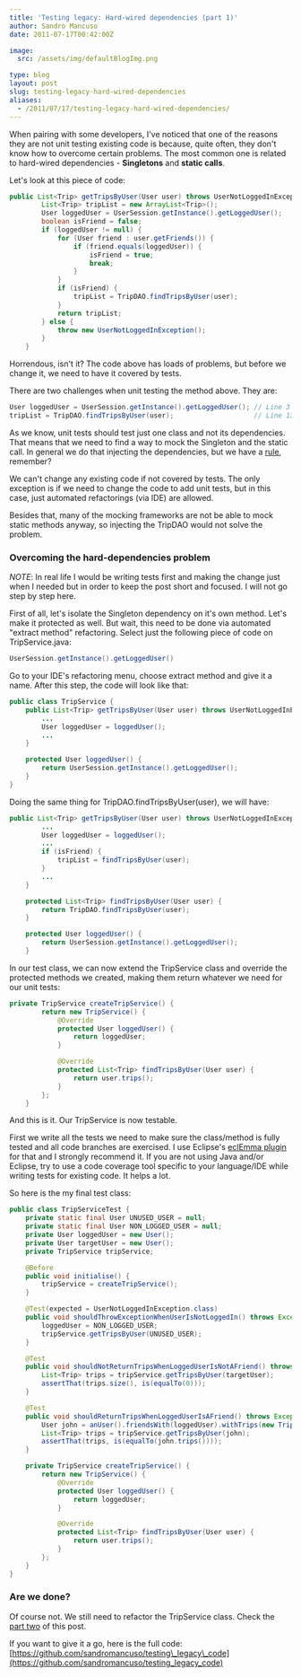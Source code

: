 ```yaml
---
title: 'Testing legacy: Hard-wired dependencies (part 1)'
author: Sandro Mancuso
date: 2011-07-17T00:42:00Z

image:
  src: /assets/img/defaultBlogImg.png

type: blog
layout: post
slug: testing-legacy-hard-wired-dependencies
aliases: 
  - /2011/07/17/testing-legacy-hard-wired-dependencies/
---
```


When pairing with some developers, I've
noticed that one of the reasons they are not unit testing existing code
is because, quite often, they don't know how to overcome certain
problems. The most common one is related to hard-wired dependencies -
**Singletons** and **static calls**.

Let's look at this piece of code:

~~~java
public List<Trip> getTripsByUser(User user) throws UserNotLoggedInException {
        List<Trip> tripList = new ArrayList<Trip>();
        User loggedUser = UserSession.getInstance().getLoggedUser();
        boolean isFriend = false;
        if (loggedUser != null) {
            for (User friend : user.getFriends()) {
                if (friend.equals(loggedUser)) {
                    isFriend = true;
                    break;
                }
            }
            if (isFriend) {
                tripList = TripDAO.findTripsByUser(user);
            }
            return tripList;
        } else {
            throw new UserNotLoggedInException();
        }
    }
~~~

Horrendous, isn't it? The code above has loads of problems, but before
we change it, we need to have it covered by tests.

There are two challenges when unit testing the method above. They are:


~~~java
User loggedUser = UserSession.getInstance().getLoggedUser(); // Line 3
tripList = TripDAO.findTripsByUser(user);                    // Line 13
~~~

As we know, unit tests should test just one class and not its
dependencies. That means that we need to find a way to mock the
Singleton and the static call. In general we do that injecting the
dependencies, but we have a
[rule](http://craftedsw.blogspot.com/2011/07/working-with-legacy-code.html),
remember?

We can't change any existing code if not covered by tests. The only
exception is if we need to change the code to add unit tests, but in
this case, just automated refactorings (via IDE) are allowed.

Besides that, many of the mocking frameworks are not be able to mock
static methods anyway, so injecting the TripDAO would not solve the
problem.

### Overcoming the hard-dependencies problem

*NOTE*: In real life I would be writing tests first and making the change
just when I needed but in order to keep the post short and focused. I
will not go step by step here.

First of all, let's isolate the Singleton dependency on it's own method.
Let's make it protected as well. But wait, this need to be done via
automated "extract method" refactoring. Select just the following piece
of code on TripService.java:

~~~java
UserSession.getInstance().getLoggedUser()
~~~

Go to your IDE's refactoring menu, choose extract method and give it a
name. After this step, the code will look like that:

~~~java
public class TripService {
    public List<Trip> getTripsByUser(User user) throws UserNotLoggedInException {
        ...
        User loggedUser = loggedUser();
        ...  
    }

    protected User loggedUser() {
        return UserSession.getInstance().getLoggedUser();
    }
}
~~~

Doing the same thing for TripDAO.findTripsByUser(user), we will have:

~~~java
public List<Trip> getTripsByUser(User user) throws UserNotLoggedInException {
        ...
        User loggedUser = loggedUser();
        ...
        if (isFriend) {
            tripList = findTripsByUser(user);
        }
        ...
    }

    protected List<Trip> findTripsByUser(User user) {
        return TripDAO.findTripsByUser(user);
    }

    protected User loggedUser() {
        return UserSession.getInstance().getLoggedUser();
    }
~~~

In our test class, we can now extend the TripService class and override
the protected methods we created, making them return whatever we need
for our unit tests:

~~~java
private TripService createTripService() {
        return new TripService() {
            @Override
            protected User loggedUser() {
                return loggedUser;
            }

            @Override
            protected List<Trip> findTripsByUser(User user) {
                return user.trips();
            }
        };
    }
~~~


And this is it. Our TripService is now testable.

First we write all the tests we need to make sure the class/method is
fully tested and all code branches are exercised. I use Eclipse's
[eclEmma plugin](http://www.eclemma.org/) for that and I strongly
recommend it. If you are not using Java and/or Eclipse, try to use a
code coverage tool specific to your language/IDE while writing tests for
existing code. It helps a lot.

So here is the my final test class:

~~~java
public class TripServiceTest {
    private static final User UNUSED_USER = null;
    private static final User NON_LOGGED_USER = null;
    private User loggedUser = new User();
    private User targetUser = new User();
    private TripService tripService;

    @Before
    public void initialise() {
        tripService = createTripService();
    }

    @Test(expected = UserNotLoggedInException.class)
    public void shouldThrowExceptionWhenUserIsNotLoggedIn() throws Exception {
        loggedUser = NON_LOGGED_USER;
        tripService.getTripsByUser(UNUSED_USER);
    }

    @Test
    public void shouldNotReturnTripsWhenLoggedUserIsNotAFriend() throws Exception {
        List<Trip> trips = tripService.getTripsByUser(targetUser);
        assertThat(trips.size(), is(equalTo(0)));
    }

    @Test
    public void shouldReturnTripsWhenLoggedUserIsAFriend() throws Exception {
        User john = anUser().friendsWith(loggedUser).withTrips(new Trip(), new Trip()).build();
        List<Trip> trips = tripService.getTripsByUser(john);
        assertThat(trips, is(equalTo(john.trips())));
    }

    private TripService createTripService() {
        return new TripService() {
            @Override
            protected User loggedUser() {
                return loggedUser;
            }

            @Override
            protected List<Trip> findTripsByUser(User user) {
                return user.trips();
            }
        };
    }
}
~~~

### Are we done?

Of course not. We still need to refactor the TripService class. Check
the [part two](/2011/07/18/testing-legacy-hard-wired-dependencies_17/)
of this post.

If you want to give it a go, here is the full code:
[https://github.com/sandromancuso/testing\_legacy\_code](https://github.com/sandromancuso/testing_legacy_code)

